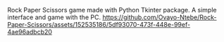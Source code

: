 Rock Paper Scissors game made with Python Tkinter package. A simple interface and game with the PC. 
https://github.com/Ovayo-Ntebe/Rock-Paper-Scissors/assets/152535186/5df93070-473f-448e-99ef-4ae96adbcb20

